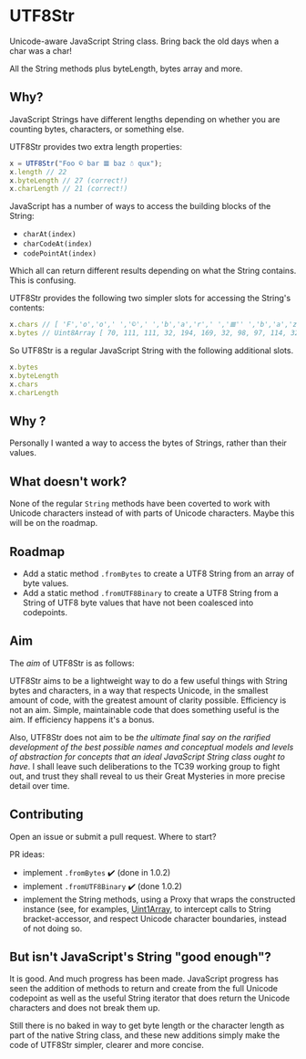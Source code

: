 # UTF8Str

Unicode-aware JavaScript String class. Bring back the old days when a char was a char!

All the String methods plus byteLength, bytes array and more.

## Why?

JavaScript Strings have different lengths depending on whether you are counting bytes, characters, or something else.

UTF8Str provides two extra length properties:

```js
x = UTF8Str("Foo © bar 𝌆 baz ☃ qux");
x.length // 22 
x.byteLength // 27 (correct!)
x.charLength // 21 (correct!)
```

JavaScript has a number of ways to access the building blocks of the String:

- `charAt(index)`
- `charCodeAt(index)`
- `codePointAt(index)`

Which all can return different results depending on what the String contains. This is confusing. 

UTF8Str provides the following two simpler slots for accessing the String's contents:

```js
x.chars // [ 'F','o','o',' ','©',' ','b','a','r',' ','𝌆'' ','b','a','z',' ','☃',' ','q','u','x' ]
x.bytes // Uint8Array [ 70, 111, 111, 32, 194, 169, 32, 98, 97, 114, 32, 240, 157, 140, 134, 32, 98, 97, 122, 32, 226, 152, 131, 32, 113, 117, 120 ]
```

So UTF8Str is a regular JavaScript String with the following additional slots. 

```js
x.bytes
x.byteLength
x.chars
x.charLength
```

## Why ?

Personally I wanted a way to access the bytes of Strings, rather than their values. 

## What doesn't work?

None of the regular `String` methods have been coverted to work with Unicode characters instead of with parts of Unicode characters. Maybe this will be on the roadmap.

## Roadmap

- Add a static method `.fromBytes` to create a UTF8 String from an array of byte values.
- Add a static method `.fromUTF8Binary` to create a UTF8 String from a String of UTF8 byte values that have not been coalesced into codepoints.

## Aim

The *aim* of UTF8Str is as follows:

UTF8Str aims to be a lightweight way to do a few useful things with String bytes and characters, in a way that respects Unicode, in the smallest amount of code, with the greatest amount of clarity possible. Efficiency is not an aim. Simple, maintainable code that does something useful is the aim. If efficiency happens it's a bonus. 

Also, UTF8Str does not aim to be *the ultimate final say on the rarified development of the best possible names and conceptual models and levels of abstraction for concepts that an ideal JavaScript String class ought to have*. I shall leave such deliberations to the TC39 working group to fight out, and trust they shall reveal to us their Great Mysteries in more precise detail over time.

## Contributing

Open an issue or submit a pull request. Where to start?

PR ideas:

- implement `.fromBytes` :heavy_check_mark: (done in 1.0.2)
- implement `.fromUTF8Binary` :heavy_check_mark: (done 1.0.2)
- implement the String methods, using a Proxy that wraps the constructed instance (see, for examples, [Uint1Array](https://github.com/dosaygo-coder-0/Uint1Array), to intercept calls to String bracket-accessor, and respect Unicode character boundaries, instead of not doing so. 

## But isn't JavaScript's String "good enough"?

It is good. And much progress has been made. JavaScript progress has seen the addition of methods to return and create from the full Unicode codepoint as well as the useful String iterator that does return the Unicode characters and does not break them up. 

Still there is no baked in way to get byte length or the character length as part of the native String class, and these new additions simply make the code of UTF8Str simpler, clearer and more concise. 


